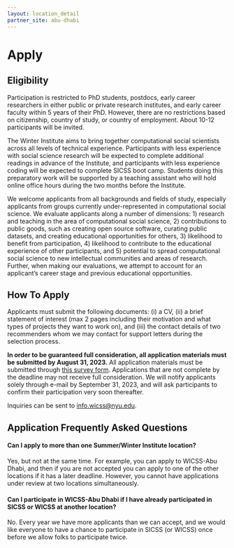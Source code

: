 ```yaml
---
layout: location_detail
partner_site: abu-dhabi
---
```


# Apply

## Eligibility

Participation is restricted to PhD students, postdocs, early career researchers in either public or private research institutes, and early career faculty within 5 years of their PhD. However, there are no restrictions based on citizenship, country of study, or country of employment. About 10-12 participants will be invited. 

The Winter Institute aims to bring together computational social scientists across all levels of technical experience. Participants with less experience with social science research will be expected to complete additional readings in advance of the Institute, and participants with less experience coding will be expected to complete SICSS boot camp. Students doing this preparatory work will be supported by a teaching assistant who will hold online office hours during the two months before the Institute. 

We welcome applicants from all backgrounds and fields of study, especially applicants from groups currently under-represented in computational social science. We evaluate applicants along a number of dimensions: 1) research and teaching in the area of computational social science, 2) contributions to public goods, such as creating open source software, curating public datasets, and creating educational opportunities for others, 3) likelihood to benefit from participation, 4) likelihood to contribute to the educational experience of other participants, and 5) potential to spread computational social science to new intellectual communities and areas of research. Further, when making our evaluations, we attempt to account for an applicant’s career stage and previous educational opportunities.

## How To Apply

Applicants must submit the following documents: (i) a CV, (ii) a brief statement of interest (max 2 pages including their motivation and what types of projects they want to work on), and (iii) the contact details of two recommenders whom we may contact for support letters during the selection process.

**In order to be guaranteed full consideration, all application materials must be submitted by August 31, 2023.** All application materials must be submitted through [this survey form](https://forms.gle/tr6aRDuXH2EJDYJBA). Applications that are not complete by the deadline may not receive full consideration. We will notify applicants solely through e-mail by September 31, 2023, and will ask participants to confirm their participation very soon thereafter.

Inquiries can be sent to [info.wicss@nyu.edu](mailto:info.wicss@nyu.edu).

## Application Frequently Asked Questions

#### Can I apply to more than one Summer/Winter Institute location?

Yes, but not at the same time. For example, you can apply to WICSS-Abu Dhabi, and then if you are not accepted you can apply to one of the other locations if it has a later deadline. However, you cannot have applications under review at two locations simultaneously.

#### Can I participate in WICSS-Abu Dhabi if I have already participated in SICSS or WICSS at another location?

No. Every year we have more applicants than we can accept, and we would like everyone to have a chance to participate in SICSS (or WICSS) once before we allow folks to participate twice.
